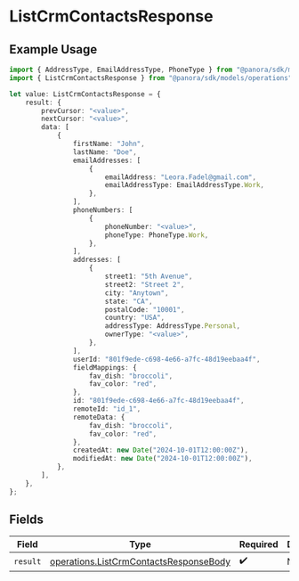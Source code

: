 # ListCrmContactsResponse

## Example Usage

```typescript
import { AddressType, EmailAddressType, PhoneType } from "@panora/sdk/models/components";
import { ListCrmContactsResponse } from "@panora/sdk/models/operations";

let value: ListCrmContactsResponse = {
    result: {
        prevCursor: "<value>",
        nextCursor: "<value>",
        data: [
            {
                firstName: "John",
                lastName: "Doe",
                emailAddresses: [
                    {
                        emailAddress: "Leora.Fadel@gmail.com",
                        emailAddressType: EmailAddressType.Work,
                    },
                ],
                phoneNumbers: [
                    {
                        phoneNumber: "<value>",
                        phoneType: PhoneType.Work,
                    },
                ],
                addresses: [
                    {
                        street1: "5th Avenue",
                        street2: "Street 2",
                        city: "Anytown",
                        state: "CA",
                        postalCode: "10001",
                        country: "USA",
                        addressType: AddressType.Personal,
                        ownerType: "<value>",
                    },
                ],
                userId: "801f9ede-c698-4e66-a7fc-48d19eebaa4f",
                fieldMappings: {
                    fav_dish: "broccoli",
                    fav_color: "red",
                },
                id: "801f9ede-c698-4e66-a7fc-48d19eebaa4f",
                remoteId: "id_1",
                remoteData: {
                    fav_dish: "broccoli",
                    fav_color: "red",
                },
                createdAt: new Date("2024-10-01T12:00:00Z"),
                modifiedAt: new Date("2024-10-01T12:00:00Z"),
            },
        ],
    },
};
```

## Fields

| Field                                                                                            | Type                                                                                             | Required                                                                                         | Description                                                                                      |
| ------------------------------------------------------------------------------------------------ | ------------------------------------------------------------------------------------------------ | ------------------------------------------------------------------------------------------------ | ------------------------------------------------------------------------------------------------ |
| `result`                                                                                         | [operations.ListCrmContactsResponseBody](../../models/operations/listcrmcontactsresponsebody.md) | :heavy_check_mark:                                                                               | N/A                                                                                              |